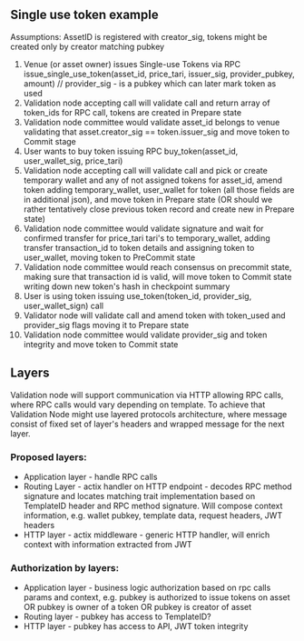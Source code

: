 ## Single use token example

Assumptions: AssetID is registered with creator_sig, tokens might be created only by creator matching pubkey

1. Venue (or asset owner) issues Single-use Tokens via RPC issue_single_use_token(asset_id, price_tari, issuer_sig, provider_pubkey, amount)
// provider_sig - is a pubkey which can later mark token as used
1. Validation node accepting call will validate call and return array of token_ids for RPC call, tokens are created in Prepare state
2. Validation node committee would validate asset_id belongs to venue validating that asset.creator_sig == token.issuer_sig and move token to Commit stage
3. User wants to buy token issuing RPC buy_token(asset_id, user_wallet_sig, price_tari)
4. Validation node accepting call will validate call and pick or create temporary wallet and any of not assigned tokens for asset_id, amend token adding temporary_wallet, user_wallet for token (all those fields are in additional json), and move token in Prepare state (OR should we rather tentatively close previous token record and create new in Prepare state)
5. Validation node committee would validate signature and wait for confirmed transfer for price_tari tari's to temporary_wallet, adding transfer transaction_id to token details and assigning token to user_wallet, moving token to PreCommit state
6. Validation node committee would reach consensus on precommit state, making sure that transaction id is valid, will move token to Commit state writing down new token's hash in checkpoint summary
7. User is using token issuing use_token(token_id, provider_sig, user_wallet_sign) call
8. Validator node will validate call and amend token with token_used and provider_sig flags moving it to Prepare state
9. Validation node committee would validate provider_sig and token integrity and move token to Commit state

## Layers

Validation node will support communication via HTTP allowing RPC calls, where RPC calls would vary depending on template. To achieve that Validation Node might use layered protocols architecture, where message consist of fixed set of layer's headers and wrapped message for the next layer.

### Proposed layers:
- Application layer - handle RPC calls
- Routing Layer - actix handler on HTTP endpoint - decodes RPC method signature and locates matching trait implementation based on TemplateID header and RPC method signature. Will compose context information, e.g. wallet pubkey, template data, request headers, JWT headers
- HTTP layer - actix middleware - generic HTTP handler, will enrich context with information extracted from JWT


### Authorization by layers:
- Application layer - business logic authorization based on rpc calls params and context, e.g. pubkey is authorized to issue tokens on asset OR pubkey is owner of a token OR pubkey is creator of asset
- Routing layer - pubkey has access to TemplateID?
- HTTP layer - pubkey has access to API, JWT token integrity